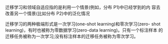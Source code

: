 迁移学习和领域自适应指的是利用一个情景(例如，分布 P1)中已经学到的内 容去改善另一个情景(比如分布 P2)中的泛化情况

迁移学习的两种极端形式是一次学习(one-shot learning)和零次学习(zero- shot learning)，有时也被称为零数据学习(zero-data learning)。只有一个标注样本 的迁移任务被称为一次学习;没有标注样本的迁移任务被称为零次学习。
